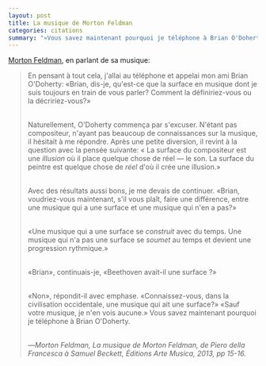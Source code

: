 ```yaml
---
layout: post
title: La musique de Morton Feldman
categories: citations
summary: "«Vous savez maintenant pourquoi je téléphone à Brian O'Doherty.»"
---
```


<p><a href="http://en.wikipedia.org/wiki/Morton_Feldman">Morton Feldman</a>, en parlant de sa musique:</p>
<blockquote>
  En pensant à tout cela, j'allai au téléphone et appelai mon ami Brian O'Doherty: «Brian, dis-je, qu'est-ce que la surface en musique dont je suis toujours en train de vous parler? Comment la définiriez-vous ou la décririez-vous?»<br><br>

  Naturellement, O'Doherty commença par s'excuser. N'étant pas compositeur, n'ayant pas beaucoup de connaissances sur la musique, il hésitait à me répondre. Après une petite diversion, il revint à la question avec la pensée suivante: « La surface du compositeur est une <em>illusion</em> où il place quelque chose de réel — le son. La surface du peintre est quelque chose de <em>réel</em> d'où il crée une illusion.»<br><br>

  Avec des résultats aussi bons, je me devais de continuer. «Brian, voudriez-vous maintenant, s'il vous plaît, faire une différence, entre une musique qui a une surface et une musique qui n'en a pas?»<br><br>

  «Une musique qui a une surface se <em>construit</em> avec du temps. Une musique qui n'a pas une surface se <em>soumet</em> au temps et devient une progression rythmique.»<br><br>

  «Brian», continuais-je, «Beethoven avait-il une surface ?»<br><br>

  «Non», répondit-il avec emphase. «Connaissez-vous, dans la civilisation occidentale, une musique qui ait une surface?» «Sauf votre musique, je n'en vois aucune.» Vous savez maintenant pourquoi je téléphone à Brian O'Doherty.<br><br>

  —<cite>Morton Feldman, <em>La musique de Morton Feldman, de Piero della Francesca à Samuel Beckett</em>, Éditions Arte Musica, 2013, pp 15-16.</cite>

</blockquote>
